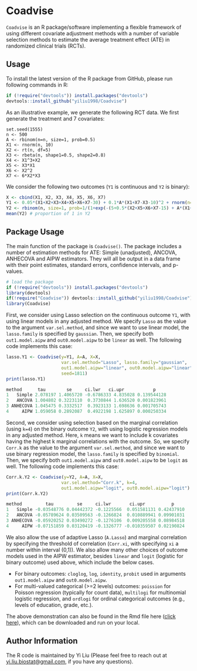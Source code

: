 # Coadvise

`Coadvise` is an R package/software implementing a flexible framework of using different covariate adjustment methods with a number of variable selection methods to estimate the average treatment effect (ATE) in randomized clinical trials (RCTs). 

## Usage

To install the latest version of the R package from GitHub, please run following commands in R:

```r
if (!require("devtools")) install.packages("devtools")
devtools::install_github("yiliu1998/Coadvise")
```

As an illustrative example, we generate the following RCT data. We first generate the treatment and 7 covariates:

```{r}
set.seed(1555)
n <- 500
A <- rbinom(n=n, size=1, prob=0.5)
X1 <- rnorm(n, 10)
X2 <- rt(n, df=5)
X3 <- rbeta(n, shape1=0.5, shape2=0.8)
X4 <- X1^3+X2
X5 <- X3*X1
X6 <- X2^2
X7 <- 6*X2*X3
```

We consider the following two outcomes (`Y1` is continuous and `Y2` is binary): 

```r
X <- cbind(X1, X2, X3, X4, X5, X6, X7)
Y1 <- 0.05*(X1+X2+X3+X4+X5+X6+X7-30) + 0.1*A*(X1+X7-X3-10)^2 + rnorm(n=n, sd=3)
Y2 <- rbinom(n, size=1, prob=1/(1+exp(-(5+0.5*(X2+X5+X6+X7-15) + A*(X1+X2-X3-10)))))
mean(Y2) # proportion of 1 in Y2
```

## Package Usage

The main function of the package is `Coadvise()`. The package includes a number of estimation methods for ATE: Simple (unadjusted), ANCOVA, ANHECOVA and AIPW estimators. They will all be output in a data frame with their point estimates, standard errors, confidence intervals, and p-values. 

```r
# load the package
if (!require("devtools")) install.packages("devtools")
library(devtools)
if(!require("Coadvise")) devtools::install_github("yiliu1998/Coadvise")
library(Coadvise)
```

First, we consider using Lasso selection on the continuous outcome `Y1`, with using linear models in any adjusted method. We specify `Lasso` as the value to the argument `var.sel.method`, and since we want to use linear model, the `lasso.family` is specified by `gaussian`. Then, we specify both `out1.model.aipw` and `out0.model.aipw` to be `linear` as well. The following code implements this case: 

```r
lasso.Y1 <- Coadvise(y=Y1, A=A, X=X, 
                     var.sel.method="Lasso", lasso.family="gaussian", 
                     out1.model.aipw="linear", out0.model.aipw="linear",
                     seed=1811) 
print(lasso.Y1)
```

```r
method      tau        se     ci.lwr   ci.upr           p
1   Simple 2.078197 1.4065720 -0.6786333 4.835028 0.139544128
2   ANCOVA 1.004802 0.3223110  0.3730844 1.636520 0.001823961
3 ANHECOVA 1.045475 0.3332517  0.3923133 1.698636 0.001705743
4     AIPW 1.059058 0.2892087  0.4922198 1.625897 0.000250334
```

Second, we consider using selection based on the marginal correlation (using `k=4`) on the binary outcome `Y2`, with using logistic regression models in any adjusted method. Here, `k` means we want to include k covariates having the highest k marginal correlations with the outcome. So, we specify `Corr.k` as the value to the argument `var.sel.method`, and since we want to use binary regression model, the `lasso.family` is specified by `binomial`. Then, we specify both `out1.model.aipw` and `out0.model.aipw` to be `logit` as well. The following code implements this case: 

```r
Corr.k.Y2 <- Coadvise(y=Y2, A=A, X=X, 
                     var.sel.method="Corr.k", k=4, 
                     out1.model.aipw="logit", out0.model.aipw="logit") 
print(Corr.k.Y2)
```

```r
method         tau         se     ci.lwr       ci.upr          p
1   Simple -0.03548776 0.04442372 -0.1225566  0.051581131 0.42437910
2   ANCOVA -0.05789624 0.03509563 -0.1266824  0.010889941 0.09901031
3 ANHECOVA -0.05920252 0.03490272 -0.1276106  0.009205558 0.08984518
4     AIPW -0.07151859 0.03120419 -0.1326777 -0.010359507 0.02190824
```

We also allow the use of adaptive Lasso (`A.Lasso`) and marginal correlation by specifying the threshold of correlation (`Corr.xi`, with specifying `xi` a number within interval (0,1)). We also allow many other choices of outcome models used in the AIPW estimator, besides `linear` and `logit` (logistic for binary outcome) used above, which include the below cases.  

* For binary outcomes: `cloglog`, `log`, `identity`, `probit` used in arguments `out1.model.aipw` and `out0.model.aipw`. 
* For multi-valued categorical (>=2 levels) outcomes: `poission` for Poisson regression (typically for count data), `multilogi` for multinomial logistic regression, and `ordlogi` for ordinal categorical outcomes (e.g., levels of education, grade, etc.). 

The above demonstration can also be found in the Rmd file here ([click here](https://github.com/yiliu1998/Coadvise/tree/main/vignettes)), which can be downloaded and run on your local. 

## Author Information
The R code is maintained by Yi Liu (Please feel free to reach out at yi.liu.biostat@gmail.com, if you have any questions). 
